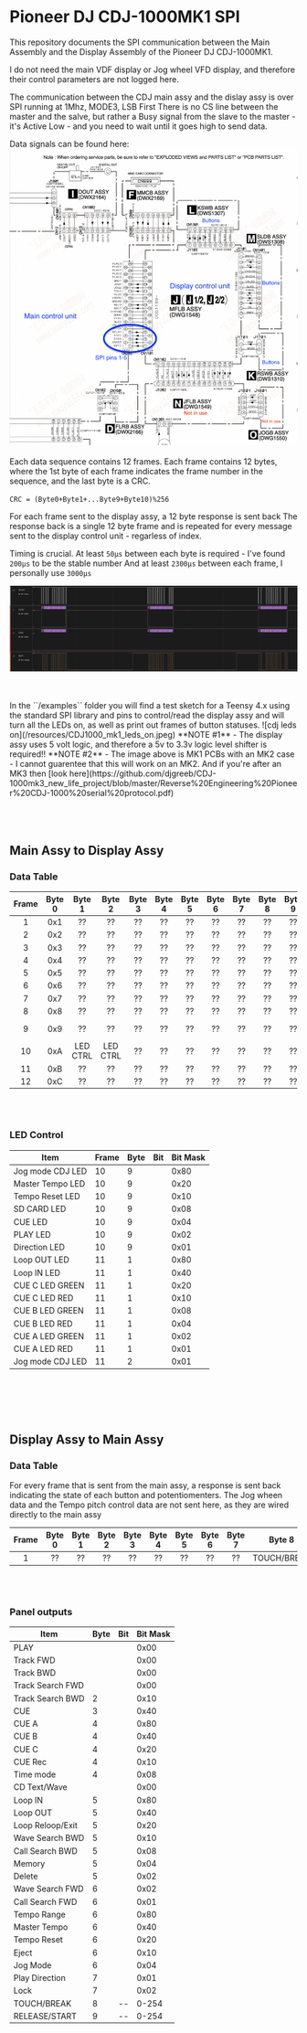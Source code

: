 
# Pioneer DJ CDJ-1000MK1 SPI

This repository documents the SPI communication between the Main Assembly and the Display Assembly of the Pioneer DJ CDJ-1000MK1.

I do not need the main VDF display or Jog wheel VFD display, and therefore their control parameters are not logged here.

The communication between the CDJ main assy and the dislay assy is over SPI running at 1Mhz, MODE3, LSB First
There is no CS line between the master and the salve, but rather a Busy signal from the slave to the master - it's Active Low - and you need to wait until it goes high to send data.

Data signals can be found here:
![spi signals](/resources/cdj_1000_component_map-spi_pins.png)
</br>
</br>
Each data sequence contains 12 frames.
Each frame contains 12 bytes, where the 1st byte of each frame indicates the frame number in the sequence, and the last byte is a CRC. 

``CRC = (Byte0+Byte1+...Byte9+Byte10)%256``


For each frame sent to the display assy, a 12 byte response is sent back
The response back is a single 12 byte frame and is repeated for every message sent to the display control unit - regarless of index.

Timing is crucial. At least ``50μs`` between each byte is required - I've found ``200μs`` to be the stable number
And at least ``2300μs`` between each frame, I personally use ``3000μs``

![spi la](/resources/cdj1000_mk1_logic_analyzer.png)

</br>
</br>
In the ``/examples`` folder you will find a test sketch for a Teensy 4.x using the standard SPI library and pins to control/read the display assy and will turn all the LEDs on, as well as print out frames of button statuses.
![cdj leds on](/resources/CDJ1000_mk1_leds_on.jpeg)
**NOTE #1** -  The display assy uses 5 volt logic, and therefore a 5v to 3.3v logic level shifter is required!!
**NOTE #2** - The image above is MK1 PCBs with an MK2 case - I cannot guarentee that this will work on an MK2. And if you're after an MK3 then [look here](https://github.com/djgreeb/CDJ-1000mk3_new_life_project/blob/master/Reverse%20Engineering%20Pioneer%20CDJ-1000%20serial%20protocol.pdf)

</br>
</br>
</br>
</br>

## Main Assy to Display Assy

### Data Table
| Frame | Byte 0 | Byte 1 | Byte 2 | Byte 3 | Byte 4 | Byte 5 | Byte 6 | Byte 7 | Byte 8 | Byte 9 | Byte 10 | Byte 11 |
| :---: | :---: | :---: | :---: | :---: | :---: | :---: | :---: | :---: | :---: | :---: | :---: | :---: |
| 1 |  0x1 | ?? | ?? | ?? | ?? | ?? | ?? | ?? | ?? | ?? | ?? | CRC |
| 2 |  0x2| ?? | ?? | ?? | ?? | ?? | ?? | ?? | ?? | ?? | ?? | CRC |
| 3 |  0x3| ?? | ?? | ?? | ?? | ?? | ?? | ?? | ?? | ?? | ?? | CRC |
| 4 |  0x4| ?? | ?? | ?? | ?? | ?? | ?? | ?? | ?? | ?? | ?? | CRC |
| 5 |  0x5| ?? | ?? | ?? | ?? | ?? | ?? | ?? | ?? | ?? | ?? | CRC |
| 6 |  0x6| ?? | ?? | ?? | ?? | ?? | ?? | ?? | ?? | ?? | ?? | CRC |
| 7 |  0x7| ?? | ?? | ?? | ?? | ?? | ?? | ?? | ?? | ?? | ?? | CRC |
| 8 |  0x8| ?? | ?? | ?? | ?? | ?? | ?? | ?? | ?? | ?? | ?? | CRC |
| 9 |  0x9| ?? | ?? | ?? | ?? | ?? | ?? | ?? | ?? | ?? | LED CTRL |CRC |
| 10 |  0xA| LED CTRL | LED CTRL | ?? | ?? | ?? | ?? | ?? | ?? | ?? | ?? | CRC |
| 11 |  0xB| ?? | ?? | ?? | ?? | ?? | ?? | ?? | ?? | ?? | ?? | CRC |
| 12 |  0xC| ?? | ?? | ?? | ?? | ?? | ?? | ?? | ?? | ?? | ?? | CRC |

</br>
</br>

### LED Control
| Item | Frame |  Byte| Bit | Bit Mask |
|---|---|---|---|---|
| Jog mode CDJ LED | 10 | 9 |  | 0x80 |
| Master Tempo LED | 10 | 9 |  | 0x20 | 
| Tempo Reset LED  | 10 | 9 |  | 0x10 | 
| SD CARD LED  | 10 | 9  |  | 0x08 |
| CUE  LED| 10 | 9  |  | 0x04 | 
| PLAY LED| 10 | 9 |  | 0x02 | 
| Direction  LED| 10| 9 |  | 0x01 | 
| Loop OUT LED | 11 | 1 |  | 0x80 | 
| Loop IN  LED| 11 | 1 |  | 0x40 | 
| CUE C LED GREEN | 11 | 1 |  | 0x20 |
| CUE C LED RED | 11 | 1 |  | 0x10 | 
| CUE B LED GREEN | 11 | 1 |  | 0x08 |
| CUE B LED RED | 11 | 1 |  | 0x04 | 
| CUE A LED GREEN | 11 | 1 |  | 0x02 |
| CUE A LED RED | 11 | 1 |  | 0x01 | 
| Jog mode CDJ LED | 11 | 2 |  | 0x01 | 

</br>
</br>
</br>
</br>


## Display Assy to Main Assy

### Data Table
For every frame that is sent from the main assy, a response is sent back indicating the state of each button and potentiomenters.
The Jog wheen data and the Tempo pitch control data are not sent here, as they are wired directly to the main assy

| Frame | Byte 0 | Byte 1 | Byte 2 | Byte 3 | Byte 4 | Byte 5 | Byte 6 | Byte 7 | Byte 8 | Byte 9 | Byte 10 | Byte 11 |
| :---: | :---: | :---: | :---: | :---: | :---: | :---: | :---: | :---: | :---: | :---: | :---: | :---: |
| 1 | ??| ?? | ?? | ?? | ?? | ?? | ?? | ?? | TOUCH/BREAK | RELEAE/START | ?? | CRC |

</br>
</br>

### Panel outputs
| Item |  Byte| Bit | Bit Mask |
|---|---|---|---|
| PLAY  |  |  | 0x00 | 
| Track  FWD  |  |  | 0x00 | 
| Track  BWD  |  |  | 0x00 | 
| Track Search FWD  |  |  | 0x00 | 
| Track Search BWD  | 2 |  | 0x10 | 
| CUE  | 3 |  | 0x40 | 
| CUE A  | 4 |  | 0x80 | 
| CUE B  | 4 |  | 0x40 | 
| CUE C  | 4 |  | 0x20 | 
| CUE Rec  | 4 |  | 0x10 | 
| Time mode  | 4 |  | 0x08 | 
| CD Text/Wave |  |  | 0x00 | 
| Loop IN  | 5 |  | 0x80 | 
| Loop OUT  | 5 |  | 0x40 |
| Loop Reloop/Exit | 5 |  | 0x20 | 
| Wave Search BWD | 5 |  | 0x10 | 
| Call Search BWD | 5 |  | 0x08 |
| Memory | 5 |  | 0x04 | 
| Delete | 5 |  | 0x02 | 
| Wave Search FWD | 6 |  | 0x02 | 
| Call Search FWD | 6 |  | 0x01 | 
| Tempo Range  | 6 |  | 0x80 | 
| Master Tempo | 6 |  | 0x40 | 
| Tempo Reset | 6 |  | 0x20 | 
| Eject  | 6 |  | 0x10 | 
| Jog Mode  | 6 |  | 0x04 |  
| Play Direction  | 7 |  | 0x01 |
| Lock | 7 |  | 0x02 |  
| TOUCH/BREAK  | 8 | -- | 0-254 | 
| RELEASE/START  | 9 | -- | 0-254 | 




